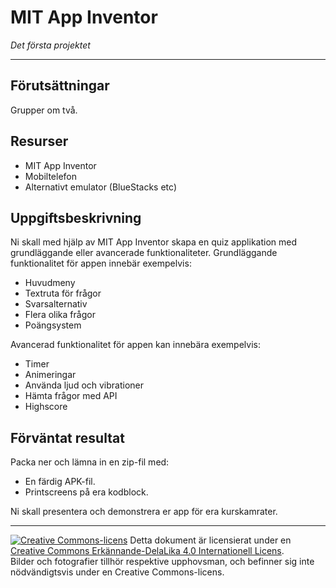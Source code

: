 
# MIT App Inventor       

_Det första projektet_  

---    

## Förutsättningar    

Grupper om två. 

## Resurser

* MIT App Inventor
* Mobiltelefon
* Alternativt emulator (BlueStacks etc)

## Uppgiftsbeskrivning    

Ni skall med hjälp av MIT App Inventor skapa en quiz applikation med grundläggande eller avancerade funktionaliteter.
Grundläggande funktionalitet för appen innebär exempelvis: 
* Huvudmeny
* Textruta för frågor
* Svarsalternativ
* Flera olika frågor
* Poängsystem

Avancerad funktionalitet för appen kan innebära exempelvis:
* Timer
* Animeringar
* Använda ljud och vibrationer
* Hämta frågor med API
* Highscore

## Förväntat resultat
Packa ner och lämna in en zip-fil med:
* En färdig APK-fil.
* Printscreens på era kodblock.

Ni skall presentera och demonstrera er app för era kurskamrater. 

---     

[![Creative Commons-licens](https://i.creativecommons.org/l/by-sa/4.0/80x15.png)](http://creativecommons.org/licenses/by-sa/4.0/) Detta dokument är licensierat under en [Creative Commons Erkännande-DelaLika 4.0 Internationell Licens](http://creativecommons.org/licenses/by-sa/4.0/).    
Bilder och fotografier tillhör respektive upphovsman, och befinner sig inte nödvändigtsvis under en Creative Commons-licens.
